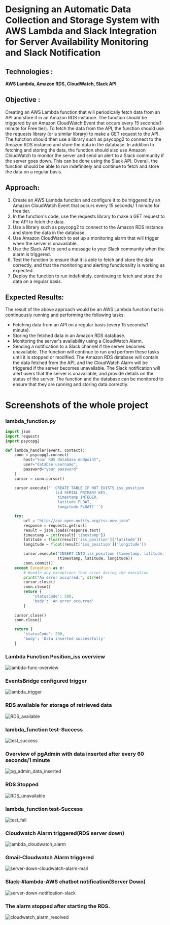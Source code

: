 # Designing an Automatic Data Collection and Storage System with AWS Lambda and Slack Integration for Server Availability Monitoring and Slack Notification

## Technologies :
**AWS Lambda, Amazon RDS, CloudWatch, Slack API**

## Objective :
Creating an AWS Lambda function that will periodically fetch data from an API and store it in an Amazon RDS instance. The function should be triggered by an Amazon CloudWatch Event that occurs every 15 seconds(1 minute for Free tier).
To fetch the data from the API, the function should use the requests library (or a similar library) to make a GET request to the API. The function should then use a library such as psycopg2 to connect to the Amazon RDS instance and store the data in the database.
In addition to fetching and storing the data, the function should also use Amazon CloudWatch to monitor the server and send an alert to a Slack community if the server goes down. This can be done using the Slack API.
Overall, the function should be able to run indefinitely and continue to fetch and store the data on a regular basis.

## Approach:
1. Create an AWS Lambda function and configure it to be triggered by an Amazon CloudWatch Event that occurs every 15 seconds/ 1 minute for free tier.
2. In the function's code, use the requests library to make a GET request to the API to fetch the data.
3. Use a library such as psycopg2 to connect to the Amazon RDS instance and store the data in the database.
4. Use Amazon CloudWatch to set up a monitoring alarm that will trigger when the server is unavailable.
5. Use the Slack API to send a message to your Slack community when the alarm is triggered.
6. Test the function to ensure that it is able to fetch and store the data correctly, and that the monitoring and alerting functionality is working as expected.
7. Deploy the function to run indefinitely, continuing to fetch and store the data on a regular basis.

## Expected Results:
The result of the above approach would be an AWS Lambda function that is continuously running and performing the following tasks: 
- Fetching data from an API on a regular basis (every 15 seconds/1 minute).
- Storing the fetched data in an Amazon RDS database.
- Monitoring the server's availability using a CloudWatch Alarm.
- Sending a notification to a Slack channel if the server becomes unavailable.
The function will continue to run and perform these tasks until it is stopped or modified. The Amazon RDS database will contain the data fetched from the API, and the CloudWatch Alarm will be triggered if the server becomes unavailable. The Slack notification will alert users that the server is unavailable, and provide details on the status of the server. The function and the database can be monitored to ensure that they are running and storing data correctly.
# Screenshots of the whole project
### lambda_function.py
```python
import json
import requests
import psycopg2

def lambda_handler(event, context):
    conn = psycopg2.connect(
        host="Your RDS database endpoint",
        user="databse username",
        password="your password"
    )
    cursor = conn.cursor()

    cursor.execute('''CREATE TABLE IF NOT EXISTS iss_position
                      (id SERIAL PRIMARY KEY,
                       timestamp INTEGER,
                       latitude FLOAT,
                       longitude FLOAT)''')

    try:
        url = "http://api.open-notify.org/iss-now.json"
        response = requests.get(url)
        result = json.loads(response.text)
        timestamp = int(result['timestamp'])
        latitude = float(result['iss_position']['latitude'])
        longitude = float(result['iss_position']['longitude'])

        cursor.execute("INSERT INTO iss_position (timestamp, latitude, longitude) VALUES (%s, %s, %s)",
                       (timestamp, latitude, longitude))
        conn.commit()
    except Exception as e:
        # Handle any exceptions that occur during the execution
        print("An error occurred:", str(e))
        cursor.close()
        conn.close()
        return {
            'statusCode': 500,
            'body': 'An error occurred'
        }
        
    cursor.close()
    conn.close()

    return {
        'statusCode': 200,
        'body': 'Data inserted successfully'
    }

```
### Lambda Function **Position_iss** overview
![lambda-func-overview](https://github.com/bnaikwad88/Automatic-Data-Collection-Storage-Lambda/assets/116859424/441e0439-b284-4406-b968-de0a8b86182a)
### EventsBridge configured trigger
![lambda_trigger](https://github.com/bnaikwad88/Automatic-Data-Collection-Storage-Lambda/assets/116859424/7b3c1e41-1933-4493-929b-379aa9e10e6d)
### RDS available for storage of retrieved data
![RDS_available](https://github.com/bnaikwad88/Automatic-Data-Collection-Storage-Lambda/assets/116859424/c7e78a27-e523-49be-a317-c4406cbcf037)
### lambda_function test-Success
![test_success](https://github.com/bnaikwad88/Automatic-Data-Collection-Storage-Lambda/assets/116859424/00df6932-550d-4844-be55-c2b06c3ef952)
### Overview of pgAdmin with data inserted after every 60 seconds/1 minute
![pg_admin_data_inserted](https://github.com/bnaikwad88/Automatic-Data-Collection-Storage-Lambda/assets/116859424/981d836f-8a9e-4789-b05d-9bd897251d89)
### RDS Stopped
![RDS_unavailable](https://github.com/bnaikwad88/Automatic-Data-Collection-Storage-Lambda/assets/116859424/e0e0dc84-8557-4397-a38e-d07b3b54b544)
### lambda_function test-Success
![test_fail](https://github.com/bnaikwad88/Automatic-Data-Collection-Storage-Lambda/assets/116859424/5d02bea4-093b-4ddc-a1e9-3f40617161d5)
### Cloudwatch Alarm triggered(RDS server down)
![lambda_cloudwatch_alarm](https://github.com/bnaikwad88/Automatic-Data-Collection-Storage-Lambda/assets/116859424/eef38cd8-b8aa-485f-95e9-1e2b58c425ac)
### Gmail-Cloudwatch Alarm triggered
![server-down-cloudwatch-alarm-mail](https://github.com/bnaikwad88/Automatic-Data-Collection-Storage-Lambda/assets/116859424/8c57cc7b-304f-4d7e-a4cc-55520e5c72f3)
### Slack-#lambda-AWS chatbot notification(Server Down)
![server-down-notification-slack](https://github.com/bnaikwad88/Automatic-Data-Collection-Storage-Lambda/assets/116859424/65ed4208-5fed-4625-9983-ae1727bdddb9)
### The alarm stopped after starting the RDS.
![cloudwatch_alarm_resolved](https://github.com/bnaikwad88/Automatic-Data-Collection-Storage-Lambda/assets/116859424/e043f262-6c26-4ced-a26e-63647ac622b0)


